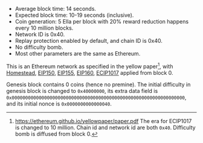 <!-- TITLE: Technical Informations -->
<!-- SUBTITLE: A stable Ethereum-like network with no premine and no dev fees -->

* Average block time: 14 seconds.
* Expected block time: 10-19 seconds (inclusive).
* Coin generation: 5 Ella per block with 20% reward reduction happens every 10 million blocks.
* Network ID is 0x40.
* Replay protection enabled by default, and chain ID is 0x40.
* No difficulty bomb.
* Most other parameters are the same as Ethereum.

This is an Ethereum network as specified in the yellow paper[^1], with
[Homestead](https://github.com/ethereum/EIPs/blob/master/EIPS/eip-2.md),
[EIP150](https://github.com/ethereum/eips/issues/150),
[EIP155](https://github.com/ethereum/eips/issues/155),
[EIP160](https://github.com/ethereum/eips/issues/160),
[ECIP1017](https://github.com/ethereumproject/ECIPs/blob/master/ECIPs/ECIP-1017.md)
applied from block 0. 
[^1]: https://ethereum.github.io/yellowpaper/paper.pdf
The era for ECIP1017 is changed to 10 million. Chain id and network id are both `0x40`. Difficulty bomb is diffused from block 0.

Genesis block contains 0 coins (hence no premine). The initial difficulty in genesis block is changed to `0x40000000`, its extra data field is
`0x0000000000000000000000000000000000000000000000000000000000000000`, and its initial nonce is `0x0000000000000040`.